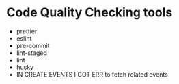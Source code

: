 # Code Quality Checking tools

* prettier
* eslint
* pre-commit
* lint-staged
* lint
* husky
* IN CREATE EVENTS I GOT ERR to fetch related events




